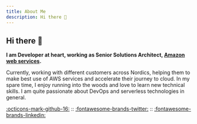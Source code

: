 ```yaml
---
title: About Me
description: Hi there 👋
---
```


## Hi there 👋

**I am Developer at heart, working as Senior Solutions Architect, [Amazon web services](https://aws.amazon.com/).** 

Currently, working with different customers across Nordics, helping them to make best use of AWS services and accelerate 
their journey to cloud. In my spare time, I enjoy running into the woods and love to learn new technical skills. 
I am quite passionate about DevOps and serverless technologies in general.


[:octicons-mark-github-16:](https://github.com/pankajagrawal16) :: [:fontawesome-brands-twitter:](https://twitter.com/agrawalpankaj16) :: [:fontawesome-brands-linkedin:](https://www.linkedin.com/in/pankajagrawal16/)